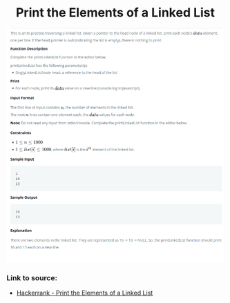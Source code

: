 <h1 align="center">Print the Elements of a Linked List</h1>

![alt text](https://github.com/matthew01lokiet/Algorithmic-exercises/blob/main/z_description_images/Linked%20List/print_the_elements_of_a_linked_list.png?raw=true)

### Link to source: 
- <a href="https://www.hackerrank.com/challenges/print-the-elements-of-a-linked-list/copy-from/190813792">Hackerrank - Print the Elements of a Linked List</a>

